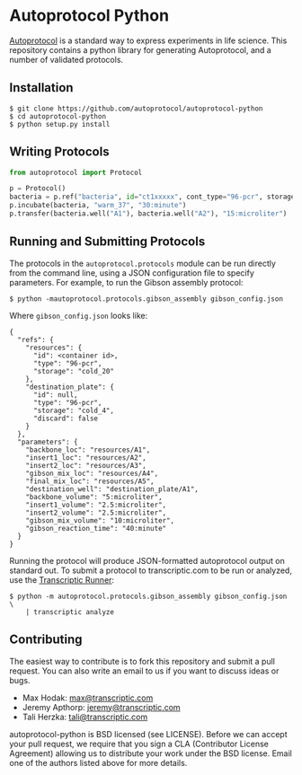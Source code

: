 # Autoprotocol Python

[Autoprotocol](https://www.autoprotocol.org) is a standard way to express
experiments in life science. This repository contains a python library for
generating Autoprotocol, and a number of validated protocols.

## Installation

    $ git clone https://github.com/autoprotocol/autoprotocol-python
    $ cd autoprotocol-python
    $ python setup.py install

## Writing Protocols

```python
from autoprotocol import Protocol

p = Protocol()
bacteria = p.ref("bacteria", id="ct1xxxxx", cont_type="96-pcr", storage="cold_4")
p.incubate(bacteria, "warm_37", "30:minute")
p.transfer(bacteria.well("A1"), bacteria.well("A2"), "15:microliter")
```

## Running and Submitting Protocols
The protocols in the `autoprotocol.protocols` module can be run directly from
the command line, using a JSON configuration file to specify parameters. For
example, to run the Gibson assembly protocol:

    $ python -mautoprotocol.protocols.gibson_assembly gibson_config.json

Where `gibson_config.json` looks like:
```
{
  "refs": {
    "resources": {
      "id": <container id>,
      "type": "96-pcr",
      "storage": "cold_20"
    },
    "destination_plate": {
      "id": null,
      "type": "96-pcr",
      "storage": "cold_4",
      "discard": false
    }
  },
  "parameters": {
    "backbone_loc": "resources/A1",
    "insert1_loc": "resources/A2",
    "insert2_loc": "resources/A3",
    "gibson_mix_loc": "resources/A4",
    "final_mix_loc": "resources/A5",
    "destination_well": "destination_plate/A1",
    "backbone_volume": "5:microliter",
    "insert1_volume": "2.5:microliter",
    "insert2_volume": "2.5:microliter",
    "gibson_mix_volume": "10:microliter",
    "gibson_reaction_time": "40:minute"
  }
}
```

Running the protocol will produce JSON-formatted autoprotocol output on
standard out. To submit a protocol to transcriptic.com to be run or analyzed,
use the [Transcriptic Runner](http://github.com/transcriptic/runner):

    $ python -m autoprotocol.protocols.gibson_assembly gibson_config.json \
        | transcriptic analyze

## Contributing

The easiest way to contribute is to fork this repository and submit a pull
request.  You can also write an email to us if you want to discuss ideas or
bugs.

- Max Hodak: max@transcriptic.com
- Jeremy Apthorp: jeremy@transcriptic.com
- Tali Herzka: tali@transcriptic.com

autoprotocol-python is BSD licensed (see LICENSE). Before we can accept your
pull request, we require that you sign a CLA (Contributor License Agreement)
allowing us to distribute your work under the BSD license. Email one of the
authors listed above for more details.
